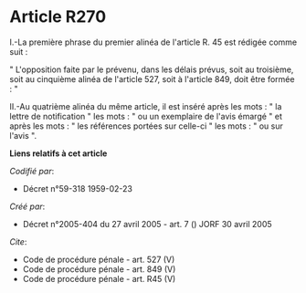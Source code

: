 # Article R270

I.-La première phrase du premier alinéa de l'article R. 45 est rédigée comme suit : 

" L'opposition faite par le prévenu, dans les délais prévus, soit au troisième, soit au cinquième alinéa de l'article 527,
soit à l'article 849, doit être formée : " 

II.-Au quatrième alinéa du même article, il est inséré après les mots : " la lettre de notification " les mots : " ou un
exemplaire de l'avis émargé " et après les mots : " les références portées sur celle-ci " les mots : " ou sur l'avis ".

**Liens relatifs à cet article**

_Codifié par_:

  - Décret n°59-318 1959-02-23

_Créé par_:

  - Décret n°2005-404 du 27 avril 2005 - art. 7 () JORF 30 avril 2005

_Cite_:

  - Code de procédure pénale - art. 527 (V)
  - Code de procédure pénale - art. 849 (V)
  - Code de procédure pénale - art. R45 (V)
